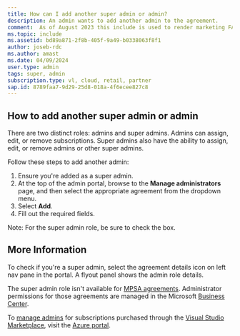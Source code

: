 ```yaml
---
title: How can I add another super admin or admin?
description: An admin wants to add another admin to the agreement.
comment:  As of August 2023 this include is used to render marketing FAQ content for VS Subscriptions in the following portals - VSCom, Manage, and My portals. It was not used for learn.microsoft.com content at that time. SMEs are Jose Becerra and Larissa Crawford of Red Door Collaborative and Angela Cao-Hong.
ms.topic: include
ms.assetid: bd89a871-2f8b-405f-9a49-b0338063f8f1
author: joseb-rdc
ms.author: amast
ms.date: 04/09/2024
user.type: admin
tags: super, admin
subscription.type: vl, cloud, retail, partner
sap.id: 8789faa7-9d29-25d8-018a-4f6ecee827c8
---
```


## How to add another super admin or admin

There are two distinct roles: admins and super admins. Admins can assign, edit, or remove subscriptions. Super admins also have the ability to assign, edit, or remove admins or other super admins.

Follow these steps to add another admin:

1. Ensure you're added as a super admin.
2. At the top of the admin portal, browse to the **Manage administrators** page, and then select the appropriate agreement from the dropdown menu.
3. Select **Add**.
4. Fill out the required fields.

Note: For the super admin role, be sure to check the box.

## More Information

To check if you're a super admin, select the agreement details icon on left nav pane in the portal. A flyout panel shows the admin role details. 

The super admin role isn't available for [MPSA agreements](https://learn.microsoft.com/visualstudio/subscriptions/mpsa). Administrator permissions for those agreements are managed in the Microsoft [Business Center](https://businessaccount.microsoft.com/Customer). 

To [manage admins](https://learn.microsoft.com/visualstudio/subscriptions/cloud-admin) for subscriptions purchased through the [Visual Studio Marketplace](https://marketplace.visualstudio.com/subscriptions), visit the [Azure portal](https://portal.azure.com/). 
